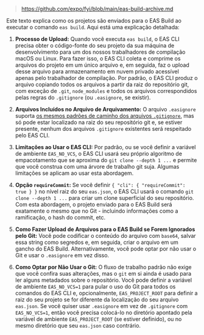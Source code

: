 > https://github.com/expo/fyi/blob/main/eas-build-archive.md

Este texto explica como os projetos são enviados para o EAS Build ao executar o comando `eas build`. Aqui está uma explicação detalhada:

1. **Processo de Upload:**
   Quando você executa `eas build`, o EAS CLI precisa obter o código-fonte do seu projeto da sua máquina de desenvolvimento para um dos nossos trabalhadores de compilação macOS ou Linux. Para fazer isso, o EAS CLI coleta e comprime os arquivos do projeto em um único arquivo e, em seguida, faz o upload desse arquivo para armazenamento em nuvem privado acessível apenas pelo trabalhador de compilação. Por padrão, o EAS CLI produz o arquivo copiando todos os arquivos a partir da raiz do repositório git, com exceção de `.git`, `node_modules` e todos os arquivos correspondidos pelas regras do `.gitignore` (ou `.easignore`, se existir).

2. **Arquivos Incluídos no Arquivo de Arquivamento:**
   O arquivo `.easignore` suporta [os mesmos padrões de caminho dos arquivos `.gitignore`](http://git-scm.com/docs/gitignore), mas só pode estar localizado na raiz do seu repositório git e, se estiver presente, nenhum dos arquivos `.gitignore` existentes será respeitado pelo EAS CLI.

3. **Limitações ao Usar o EAS CLI:**
   Por padrão, ou se você definir a variável de ambiente `EAS_NO_VCS`, o EAS CLI usará seu próprio algoritmo de empacotamento que se aproxima do `git clone --depth 1 ...` e permite que você construa com uma árvore de trabalho git suja. Algumas limitações se aplicam ao usar esta abordagem.

4. **Opção `requireCommit`:**
   Se você definir `{ "cli": { "requireCommit": true } }` no nível raiz do seu `eas.json`, o EAS CLI usará o comando `git clone --depth 1 ...` para criar um clone superficial do seu repositório. Com esta abordagem, o projeto enviado para o EAS Build será exatamente o mesmo que no Git - incluindo informações como a ramificação, o hash do commit, etc.

5. **Como Fazer Upload de Arquivos para o EAS Build se Forem Ignorados pelo Git:**
   Você pode codificar o conteúdo do arquivo com `base64`, salvar essa string como segredos e, em seguida, criar o arquivo em um gancho do EAS Build. Alternativamente, você pode optar por não usar o Git e usar o `.easignore` em vez disso.

6. **Como Optar por Não Usar o Git:**
   O fluxo de trabalho padrão não exige que você confira suas alterações, mas o `git` em si ainda é usado para ler alguns metadados sobre o repositório. Você pode definir a variável de ambiente `EAS_NO_VCS=1` para pular o uso do Git para todos os comandos do EAS CLI e, opcionalmente, `EAS_PROJECT_ROOT` para definir a raiz do seu projeto se for diferente da localização do seu arquivo `eas.json`. Se você quiser usar `.easignore` em vez de `.gitignore` com `EAS_NO_VCS=1`, então você precisa colocá-lo no diretório apontado pela variável de ambiente `EAS_PROJECT_ROOT` (se estiver definido), ou no mesmo diretório que seu `eas.json` caso contrário.